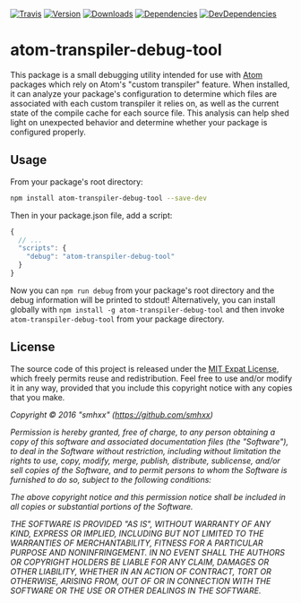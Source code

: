 [![Travis](https://img.shields.io/travis/smhxx/atom-transpiler-debug-tool/master.svg)](https://travis-ci.org/smhxx/atom-transpiler-debug-tool)
[![Version](https://img.shields.io/npm/v/atom-transpiler-debug-tool.svg)](https://www.npmjs.com/package/atom-transpiler-debug-tool)
[![Downloads](https://img.shields.io/npm/dt/atom-transpiler-debug-tool.svg)](https://www.npmjs.com/package/atom-transpiler-debug-tool)
[![Dependencies](https://david-dm.org/smhxx/atom-transpiler-debug-tool/status.svg)](https://david-dm.org/smhxx/atom-transpiler-debug-tool)
[![DevDependencies](https://david-dm.org/smhxx/atom-transpiler-debug-tool/dev-status.svg)](https://david-dm.org/smhxx/atom-transpiler-debug-tool?type=dev)
# atom-transpiler-debug-tool

This package is a small debugging utility intended for use with [Atom](https://atom.io/) packages which rely on Atom's "custom transpiler" feature. When installed, it can analyze your package's configuration to determine which files are associated with each custom transpiler it relies on, as well as the current state of the compile cache for each source file. This analysis can help shed light on unexpected behavior and determine whether your package is configured properly.

## Usage

From your package's root directory:
```sh
npm install atom-transpiler-debug-tool --save-dev
```

Then in your package.json file, add a script:
```js
{
  // ...
  "scripts": {
    "debug": "atom-transpiler-debug-tool"
  }
}
```

Now you can `npm run debug` from your package's root directory and the debug information will be printed to stdout! Alternatively, you can install globally with `npm install -g atom-transpiler-debug-tool` and then invoke `atom-transpiler-debug-tool` from your package directory.

## License

The source code of this project is released under the [MIT Expat License](https://opensource.org/licenses/MIT), which freely permits reuse and redistribution. Feel free to use and/or modify it in any way, provided that you include this copyright notice with any copies that you make.

*Copyright © 2016 "smhxx" (https://github.com/smhxx)*

*Permission is hereby granted, free of charge, to any person obtaining a copy of this software and associated documentation files (the "Software"), to deal in the Software without restriction, including without limitation the rights to use, copy, modify, merge, publish, distribute, sublicense, and/or sell copies of the Software, and to permit persons to whom the Software is furnished to do so, subject to the following conditions:*

*The above copyright notice and this permission notice shall be included in all copies or substantial portions of the Software.*

*THE SOFTWARE IS PROVIDED "AS IS", WITHOUT WARRANTY OF ANY KIND, EXPRESS OR IMPLIED, INCLUDING BUT NOT LIMITED TO THE WARRANTIES OF MERCHANTABILITY, FITNESS FOR A PARTICULAR PURPOSE AND NONINFRINGEMENT. IN NO EVENT SHALL THE AUTHORS OR COPYRIGHT HOLDERS BE LIABLE FOR ANY CLAIM, DAMAGES OR OTHER LIABILITY, WHETHER IN AN ACTION OF CONTRACT, TORT OR OTHERWISE, ARISING FROM, OUT OF OR IN CONNECTION WITH THE SOFTWARE OR THE USE OR OTHER DEALINGS IN THE SOFTWARE.*
